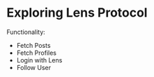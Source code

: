 # Exploring Lens Protocol

Functionality:
 - Fetch Posts
 - Fetch Profiles
 - Login with Lens
 - Follow User
